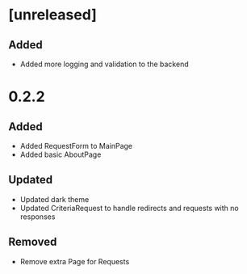 # [unreleased]

## Added

-   Added more logging and validation to the backend

# 0.2.2

## Added

-   Added RequestForm to MainPage
-   Added basic AboutPage

## Updated

-   Updated dark theme
-   Updated CriteriaRequest to handle redirects and requests with no responses

## Removed

-   Remove extra Page for Requests
